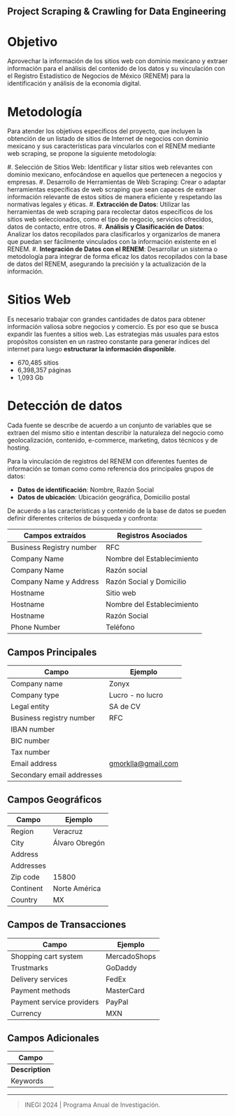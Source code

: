 ## Project Scraping & Crawling for Data Engineering

# Objetivo

Aprovechar la información de los sitios web con dominio mexicano y extraer información para el análisis del contenido de los datos y su vinculación con el Registro Estadístico de Negocios de México (RENEM) para la identificación y análisis de la economía digital.

# Metodología

Para atender los objetivos específicos del proyecto, que incluyen la obtención de un listado de sitios de Internet de negocios con dominio mexicano y sus características para vincularlos con el RENEM mediante web scraping, se propone la siguiente metodología:

#. Selección de Sitios Web: Identificar y listar sitios web relevantes con dominio mexicano, enfocándose en aquellos que pertenecen a negocios y empresas.
#. Desarrollo de Herramientas de Web Scraping: Crear o adaptar herramientas específicas de web scraping que sean capaces de extraer información relevante de estos sitios de manera eficiente y respetando las normativas legales y éticas.
#. **Extracción de Datos**: Utilizar las herramientas de web scraping para recolectar datos específicos de los sitios web seleccionados, como el tipo de negocio, servicios ofrecidos, datos de contacto, entre otros.
#. **Análisis y Clasificación de Datos**: Analizar los datos recopilados para clasificarlos y organizarlos de manera que puedan ser fácilmente vinculados con la información existente en el RENEM.
#. **Integración de Datos con el RENEM**: Desarrollar un sistema o metodología para integrar de forma eficaz los datos recopilados con la base de datos del RENEM, asegurando la precisión y la actualización de la información.

# Sitios Web

Es necesario trabajar con grandes cantidades de datos para obtener información valiosa sobre negocios y comercio. Es por eso que se busca expandir las fuentes a sitios web. Las estrategias más usuales para estos propósitos consisten en un rastreo constante para generar índices del internet para luego **estructurar la información disponible**.

- 670,485 sitios
- 6,398,357 páginas
- 1,093 Gb

# Detección de datos

Cada fuente se describe de acuerdo a un conjunto de variables que se extraen del mismo sitio e intentan describir la naturaleza del negocio como geolocalización, contenido, e-commerce, marketing, datos técnicos y de hosting.

Para la vinculación de registros del RENEM con diferentes fuentes de información se toman como como referencia dos principales grupos de datos:

- **Datos de identificación**: Nombre, Razón Social
- **Datos de ubicación**: Ubicación geográfica, Domicilio postal

De acuerdo a las características y contenido de la base de datos se pueden definir diferentes criterios de búsqueda y confronta:

| Campos extraídos         | Registros Asociados        |
| ------------------------ | -------------------------- |
| Business Registry number | RFC                        |
| Company Name             | Nombre del Establecimiento |
| Company Name             | Razón social               |
| Company Name y Address   | Razón Social y Domicilio   |
| Hostname                 | Sitio web                  |
| Hostname                 | Nombre del Establecimiento |
| Hostname                 | Razón Social               |
| Phone Number             | Teléfono                   |


## Campos Principales

| Campo                     | Ejemplo             |
| ------------------------- | ------------------- |
| Company name              | Zonyx               |
| Company type              | Lucro - no lucro    |
| Legal entity              | SA de CV            |
| Business registry number  | RFC                 |
| IBAN number               |                     |
| BIC number                |                     |
| Tax number                |                     |
| Email address             | gmorklla@gmail.com  |
| Secondary email addresses |                     |

## Campos Geográficos

| Campo     | Ejemplo         | 
| --------- | --------------- |
| Region    | Veracruz        |
| City      | Álvaro Obregón  |
| Address   |                 |
| Addresses |                 |
| Zip code  | 15800           |
| Continent | Norte América   |
| Country   | MX              |

## Campos de Transacciones

| Campo                     | Ejemplo       |
| ------------------------- | ------------- |
| Shopping cart system      | MercadoShops  |
| Trustmarks                | GoDaddy       |
| Delivery services         | FedEx         |
| Payment methods           | MasterCard    |
| Payment service providers | PayPal        |
| Currency                  | MXN           |

## Campos Adicionales

| Campo             |
| ----------------- |
| **Description**   |
| Keywords          |

----------------------------------
> INEGI 2024 | Programa Anual de Investigación. 
